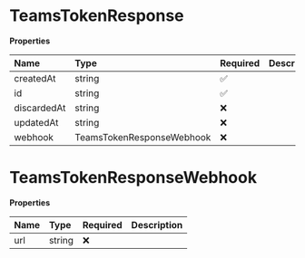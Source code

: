 # TeamsTokenResponse

**Properties**

| Name        | Type                      | Required | Description |
| :---------- | :------------------------ | :------- | :---------- |
| createdAt   | string                    | ✅       |             |
| id          | string                    | ✅       |             |
| discardedAt | string                    | ❌       |             |
| updatedAt   | string                    | ❌       |             |
| webhook     | TeamsTokenResponseWebhook | ❌       |             |

# TeamsTokenResponseWebhook

**Properties**

| Name | Type   | Required | Description |
| :--- | :----- | :------- | :---------- |
| url  | string | ❌       |             |

<!-- This file was generated by liblab | https://liblab.com/ -->
